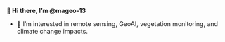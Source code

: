 **👋 Hi there, I’m @mageo-13**
- 👀 I’m interested in remote sensing, GeoAI, vegetation monitoring, and climate change impacts.

<!---
mageo-13/mageo-13 is a ✨ special ✨ repository because its `README.md` (this file) appears on your GitHub profile.
You can click the Preview link to take a look at your changes.
--->
